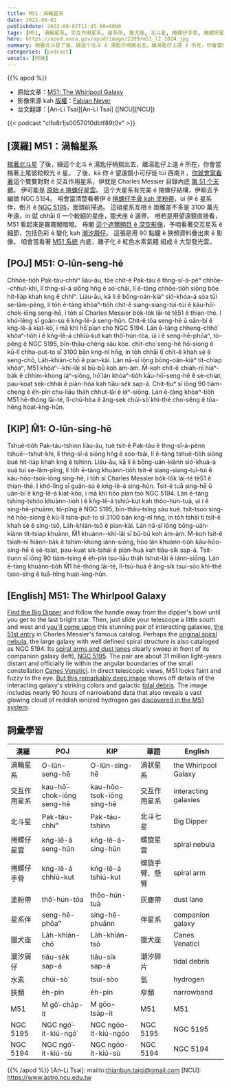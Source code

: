 ```yaml
---
title: M51：渦輪星系
date: 2022-09-02
publishdate: 2022-09-02T11:45:00+0800
tags: [M51, 渦輪星系, 交互作用星系, 星系伴, 獵犬座, 北斗星, 捲螺仔手骨, 捲螺仔星雲, 塗粉帶, NGC 5195, NGC 5194, 潮汐屑仔, 水素, 狹頻]
hero: https://apod.nasa.gov/apod/image/2209/m51_l2_1024.jpg
summary: 揣著北斗星了後，綴這个北斗 ê 湯匙仔柄揣出去，離湯匙仔上遠 ê 所在，你會當揣著上尾彼粒較光 ê 星。
categories: [podcast]
vocals: [阿綠]
---
```


{{% apod %}}

- 原始文章：[M51: The Whirlpool Galaxy](https://apod.nasa.gov/apod/ap220902.html)
- 影像來源 kah [版權][copyright]：[Fabian Neyer](http://www.starpointing.com/)
- 台文翻譯：[An-Li Tsai][An-Li Tsai] ([NCU][NCU])

{{< podcast "clfo8r1js0057010dbtf89t0v" >}}

## [漢羅] M51：渦輪星系
[揣著北斗星][Find the Big Dipper] 了後，綴這个北斗 ê 湯匙仔柄揣出去，離湯匙仔上遠 ê 所在，你會當揣著上尾彼粒較光 ê 星。
了後，kā 你 ê 望遠鏡小可仔徙 tùi 西南爿，[你就會當看著][you'll come upon]這个雙雙對對 ê 交互作用星系，伊就是 Charles Messier 目錄內底 [第 51 个天體][the 51st entry]。
伊可能是 [原始 ê 捲螺仔星雲][original spiral nebula]。
這个大星系有完美 ê 捲螺仔結構，伊嘛去予編做 NGC 5194。
咱會當清楚看著伊 ê [捲螺仔手骨 kah 塗粉帶][spiral arms and dust lanes]，ùi 伊 ê 星系伴，倒爿 ê [NGC 5195][NGC 5195]，面頭前掃過。
這組星系互相 ê 距離差不多是 3100 萬光年遠，in 就 chhāi tī 一个較細的星座，獵犬座 ê 邊界。
咱若是用望遠鏡直接看，M51 看起來是霧霧閣暗暗。
毋閣 [這个遮爾顯目 ê 深空影像][But this remarkably deep image]，予咱看著交互星系 ê 細節，包括色彩 ê 變化 kah [潮汐屑仔][tidal debris]。
這張是用 90 點鐘 ê 狹頻資料疊出來 ê 影像。
咱會當看著 [M51 系統][discovered in the M51 system] 內底，離子化 ê 紅色水素氣體 組成 ê 大型發光雲。

## [POJ] M51: O-lûn-seng-hē
Chhōe-tio̍h Pak-táu-chhiⁿ liáu-āu, tòe chit-ê Pak-táu ê thng-sî-á-pèⁿ chhōe--chhut-khì, lî thng-sî-á siōng hn̄g ê só͘-chāi, lí ē-tàng chhōe-tio̍h siōng bóe hit-lia̍p khah kng ê chhiⁿ.
Liáu-āu, kā lí ê bōng-oán-kiàⁿ sió-khóa-á sóa tùi se-lâm-pêng, lí to̍h ē-tàng khòaⁿ-tio̍h chit-ê siang-siang-tùi-tùi ê kāu-hō͘-chok-iōng seng-hē, i to̍h sī Charles Messier bo̍k-lo̍k lāi-té tē51 ê thian-thé.
I khó-lêng sī goân-sú ê kńg-lê-á seng-hûn.
Chit-ê tōa seng-hē ū oân-bí ê kńg-lê-á kiat-kò͘, i mā khì hō͘ pian chò NGC 5194.
Lán ē-tàng chheng-chhó͘ khòaⁿ-tio̍h i ê kńg-lê-á chhiú-kut kah thô͘-hún-tòa, ùi i ê seng-hē-phōaⁿ, tò-pêng ê NGC 5195, bīn-thâu-chêng sàu kòe.
chi̍t-cho͘ seng-hē hō͘-siong ê kū-lî chha-put-to sī 3100 bān kng-nî hn̄g, in to̍h chhāi tī chi̍t-ê khah sè ê seng-chō, La̍h-khián-chō ê pian-kài.
Lán nā-sī iōng bōng-oán-kiàⁿ ti̍t-chiap khòaⁿ, M51 khòaⁿ--khí-lâi sī bū-bū koh àm-àm.
M̄-koh chit-ê chiah-nī hiáⁿ-ba̍k ê chhim-khong iáⁿ-siōng, hō͘ lán khòaⁿ-tio̍h kāu-hō͘-seng-hē ê sè-chiat, pau-koat sek-chhái ê piàn-hòa kah tiâu-se̍k sap-á.
Chit-tiuⁿ sī iōng 90 tiám-cheng ê e̍h-pîn chu-liāu tha̍h chhut-lâi ê iáⁿ-siōng.
Lán ē-tàng khòaⁿ-tio̍h M51 hē-thóng lāi-té, lî-chú-hòa ê âng-sek chúi-sò͘ khì-thé cho͘-sêng ê tōa-hêng hoat-kng-hûn.

## [KIP]  M̂1: O-lûn-sing-hē
Tshuē-tio̍h Pak-táu-tshinn liáu-āu, tuè tsit-ê Pak-táu ê thng-sî-á-pènn tshuē--tshut-khì, lî thng-sî-á siōng hn̄g ê sóo-tsāi, lí ē-tàng tshuē-tio̍h siōng bué hit-lia̍p khah kng ê tshinn.
Liáu-āu, kā lí ê bōng-uán-kiànn sió-khuá-á suá tuì se-lâm-pîng, lí to̍h ē-tàng khuànn-tio̍h tsit-ê siang-siang-tuì-tuì ê kāu-hōo-tsok-iōng sing-hē, i to̍h sī Charles Messier bo̍k-lo̍k lāi-té tē51 ê thian-thé.
I khó-lîng sī guân-sú ê kńg-lê-á sing-hûn.
Tsit-ê tuā sing-hē ū uân-bí ê kńg-lê-á kiat-kòo, i mā khì hōo pian tsò NGC 5194.
Lán ē-tàng tshing-tshóo khuànn-tio̍h i ê kńg-lê-á tshiú-kut kah thôo-hún-tuà, uì i ê sing-hē-phuānn, tò-pîng ê NGC 5195, bīn-thâu-tsîng sàu kuè.
tsi̍t-tsoo sing-hē hōo-siong ê kū-lî tsha-put-to sī 3100 bān kng-nî hn̄g, in to̍h tshāi tī tsi̍t-ê khah sè ê sing-tsō, La̍h-khián-tsō ê pian-kài.
Lán nā-sī iōng bōng-uán-kiànn ti̍t-tsiap khuànn, M̂1 khuànn--khí-lâi sī bū-bū koh àm-àm.
M̄-koh tsit-ê tsiah-nī hiánn-ba̍k ê tshim-khong iánn-siōng, hōo lán khuànn-tio̍h kāu-hōo-sing-hē ê sè-tsiat, pau-kuat sik-tshái ê piàn-huà kah tiâu-si̍k sap-á.
Tsit-tiunn sī iōng 90 tiám-tsing ê e̍h-pîn tsu-liāu tha̍h tshut-lâi ê iánn-siōng.
Lán ē-tàng khuànn-tio̍h M̂1 hē-thóng lāi-té, lî-tsú-huà ê âng-sik tsuí-sòo khì-thé tsoo-sîng ê tuā-hîng huat-kng-hûn.

## [English] M51: The Whirlpool Galaxy
[Find the Big Dipper][Find the Big Dipper] and follow the handle away from the dipper's bowl until you get to the last bright star.
Then, just slide your telescope a little south and west and [you'll come upon][you'll come upon] this stunning pair of interacting galaxies, [the 51st entry][the 51st entry] in Charles Messier's famous catalog.
Perhaps the [original spiral nebula][original spiral nebula], the large galaxy with well defined spiral structure is also cataloged as NGC 5194.
Its [spiral arms and dust lanes][spiral arms and dust lanes] clearly sweep in front of its companion galaxy (left), [NGC 5195][NGC 5195].
The pair are about 31 million light-years distant and officially lie within the angular boundaries of the small constellation [Canes Venatici][Canes Venatici].
In direct telescopic views, M51 looks faint and fuzzy to the eye.
[But this remarkably deep image][But this remarkably deep image] shows off details of the interacting galaxy's striking colors and galactic [tidal debris][tidal debris].
The image includes nearly 90 hours of narrowband data that also reveals a vast glowing cloud of reddish ionized hydrogen gas [discovered in the M51 system][discovered in the M51 system].

## 詞彙學習

|漢羅|POJ|KIP|華語|English|
|-|-|-|-|-|
|渦輪星系|O-lûn-seng-hē|O-lûn-sing-hē|渦狀星系|the Whirlpool Galaxy|
|交互作用星系|kau-hō͘-chok-iōng seng-hē|kau-hōo-tsok-iōng sing-hē|交互作用星系|interacting galaxies|
|北斗星|Pak-táu-chhiⁿ|Pak-táu-tshinn|北斗七星|Big Dipper|
|捲螺仔星雲|kńg-lê-á seng-hûn|kńg-lê-á-sing-hûn|螺旋星雲|spiral nebula|
|捲螺仔手骨|kńg-lê-á chhiú-kut|kńg-lê-á tshiú-kut|螺旋手臂、懸臂|spiral arm|
|塗粉帶|thô͘-hún-tòa|thôo-hún-tuà|灰塵帶|dust lane|
|星系伴|seng-hē-phōaⁿ|sing-hē-phuānn|伴星系|companion galaxy|
|獵犬座|La̍h-khián-chō|La̍h-khián-tsō|獵犬座|Canes Venatici|
|潮汐屑仔|tiâu-se̍k sap-á|tiâu-si̍k sap-á|潮汐碎片|tidal debris|
|水素|chúi-sò͘|tsuí-sòo|氫|hydrogen|
|狹頻|e̍h-pîn|e̍h-pîn|窄頻|narrowband|
|M51|M gō͘-cha̍p-it|M gōo-tsa̍p-it|M51|M51|
|NGC 5195|NGC ngó͘-it-kiú-ngó͘|NGC ngóo-it-kiú-ngóo|NGC 5195|NGC 5195|
|NGC 5194|NGC ngó͘-it-kiú-sù|NGC ngóo-it-kiú-sù|NGC 5194|NGC 5194|

{{% /apod %}}
[An-Li Tsai]: mailto:thianbun.taigi@gmail.com
[NCU]: https://www.astro.ncu.edu.tw

[copyright]: https://apod.nasa.gov/apod/fap/lib/about_apod.html#srapply

[Find the Big Dipper]:https://apod.nasa.gov/apod/ap210731.html
[you'll come upon]:http://www.universetoday.com/35997/messier-51/
[the 51st entry]:http://messier.obspm.fr/m/m051.html
[original spiral nebula]:http://messier.seds.org/more/m051_rosse.html
[spiral arms and dust lanes]:https://www.nasa.gov/feature/goddard/2017/messier-51-the-whirlpool-galaxy
[NGC 5195]:https://apod.nasa.gov/apod/ap130831.html
[Canes Venatici]:http://www.hawastsoc.org/deepsky/cvn/index.html
[But this remarkably deep image]:http://www.starpointing.com/ccd/m51.html
[tidal debris]:https://apod.nasa.gov/apod/ap200108.html
[discovered in the M51 system]:https://arxiv.org/abs/1804.01699
